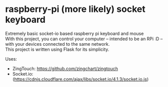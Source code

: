 # raspberry-pi (more likely) socket keyboard
Extremely basic socket-io based raspberry pi keyboard and mouse <br>
With this project, you can control your computer – intended to be an RPi :D – with your devices connected to the same network. <br>
This project is written using Flask for its simplicity.

Uses:

- ZingTouch: https://github.com/zingchart/zingtouch
- Socket.io: (https://cdnjs.cloudflare.com/ajax/libs/socket.io/4.1.3/socket.io.js)